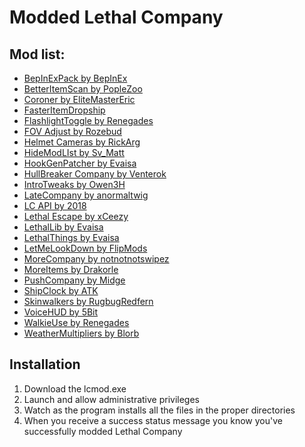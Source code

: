 # Modded Lethal Company

## Mod list:

- [BepInExPack by BepInEx](https://thunderstore.io/c/lethal-company/p/BepInEx/BepInExPack/)
- [BetterItemScan by PopleZoo](https://thunderstore.io/c/lethal-company/p/PopleZoo/BetterItemScan/)
- [Coroner by EliteMasterEric](https://thunderstore.io/c/lethal-company/p/EliteMasterEric/Coroner/)
- [FasterItemDropship](https://thunderstore.io/c/lethal-company/p/FlipMods/FasterItemDropship/)
- [FlashlightToggle by Renegades](https://thunderstore.io/c/lethal-company/p/Renegades/FlashlightToggle/)
- [FOV Adjust by Rozebud](https://thunderstore.io/c/lethal-company/p/Rozebud/FOV_Adjust/)
- [Helmet Cameras by RickArg](https://thunderstore.io/c/lethal-company/p/RickArg/Helmet_Cameras/)
- [HideModLIst by Sv_Matt](https://thunderstore.io/c/lethal-company/p/Sv_Matt/HideModList/)
- [HookGenPatcher by Evaisa](https://thunderstore.io/c/lethal-company/p/Evaisa/HookGenPatcher/)
- [HullBreaker Company by Venterok](https://thunderstore.io/c/lethal-company/p/Venterok/HullBreaker_Company/)
- [IntroTweaks by Owen3H](https://thunderstore.io/c/lethal-company/p/Owen3H/IntroTweaks/)
- [LateCompany by anormaltwig](https://thunderstore.io/c/lethal-company/p/anormaltwig/LateCompany/)
- [LC API by 2018](https://thunderstore.io/c/lethal-company/p/2018/LC_API/)
- [Lethal Escape by xCeezy](https://thunderstore.io/c/lethal-company/p/xCeezy/LethalEscape/)
- [LethalLib by Evaisa](https://thunderstore.io/c/lethal-company/p/Evaisa/LethalLib/)
- [LethalThings by Evaisa](https://thunderstore.io/c/lethal-company/p/Evaisa/LethalThings/)
- [LetMeLookDown by FlipMods](https://thunderstore.io/c/lethal-company/p/FlipMods/LetMeLookDown/)
- [MoreCompany by notnotnotswipez](https://thunderstore.io/c/lethal-company/p/notnotnotswipez/MoreCompany/)
- [MoreItems by Drakorle](https://thunderstore.io/c/lethal-company/p/Drakorle/MoreItems/)
- [PushCompany by Midge](https://thunderstore.io/c/lethal-company/p/Midge/PushCompany/)
- [ShipClock by ATK](https://thunderstore.io/c/lethal-company/p/ATK/ShipClock/)
- [Skinwalkers by RugbugRedfern](https://thunderstore.io/c/lethal-company/p/RugbugRedfern/Skinwalkers/)
- [VoiceHUD by 5Bit](https://thunderstore.io/c/lethal-company/p/5Bit/VoiceHUD/)
- [WalkieUse by Renegades](https://thunderstore.io/c/lethal-company/p/Renegades/WalkieUse/)
- [WeatherMultipliers by Blorb](https://thunderstore.io/c/lethal-company/p/Blorb/WeatherMultipliers/)

## Installation

1. Download the lcmod.exe
2. Launch and allow administrative privileges
3. Watch as the program installs all the files in the proper directories
4. When you receive a success status message you know you've successfully modded Lethal Company
